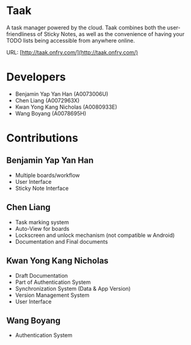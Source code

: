 # TaakA task manager powered by the cloud. Taak combines both the user-friendliness of Sticky Notes, as well as the convenience of having your TODO lists being accessible from anywhere online.URL: [http://taak.onfry.com/](http://taak.onfry.com/)# Developers* Benjamin Yap Yan Han (A0073006U)* Chen Liang (A0072963X)* Kwan Yong Kang Nicholas (A0080933E)* Wang Boyang (A0078695H)# Contributions## Benjamin Yap Yan Han

* Multiple boards/workflow
* User Interface
* Sticky Note Interface

## Chen Liang

* Task marking system
* Auto-View for boards
* Lockscreen and unlock mechanism (not compatible w Android)
* Documentation and Final documents

## Kwan Yong Kang Nicholas

* Draft Documentation
* Part of Authentication System
* Synchronization System (Data & App Version)
* Version Management System
* User Interface

## Wang Boyang

* Authentication System

